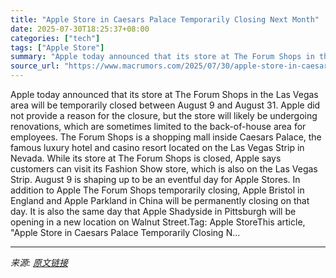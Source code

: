 ```yaml
---
title: "Apple Store in Caesars Palace Temporarily Closing Next Month"
date: 2025-07-30T18:25:37+08:00
categories: ["tech"]
tags: ["Apple Store"]
summary: "Apple today announced that its store at The Forum Shops in the Las Vegas area will be temporarily closed between August 9 and August 31. Apple did not provide a reason for the closure, but the store w"
source_url: "https://www.macrumors.com/2025/07/30/apple-store-in-caesars-palace-temporarily-closing/"
---
```


Apple today announced that its store at The Forum Shops in the Las Vegas area will be temporarily closed between August 9 and August 31. Apple did not provide a reason for the closure, but the store will likely be undergoing renovations, which are sometimes limited to the back-of-house area for employees. The Forum Shops is a shopping mall inside Caesars Palace, the famous luxury hotel and casino resort located on the Las Vegas Strip in Nevada. While its store at The Forum Shops is closed, Apple says customers can visit its Fashion Show store, which is also on the Las Vegas Strip. August 9 is shaping up to be an eventful day for Apple Stores. In addition to Apple The Forum Shops temporarily closing, Apple Bristol in England and Apple Parkland in China will be permanently closing on that day. It is also the same day that Apple Shadyside in Pittsburgh will be opening in a new location on Walnut Street.Tag: Apple StoreThis article, &quot;Apple Store in Caesars Palace Temporarily Closing N...

---

*来源: [原文链接](https://www.macrumors.com/2025/07/30/apple-store-in-caesars-palace-temporarily-closing/)*
